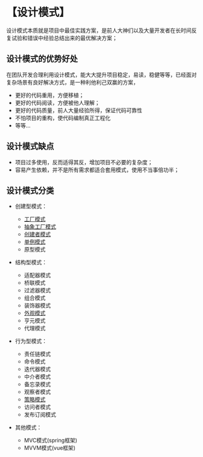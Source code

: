 # 【设计模式】
设计模式本质就是项目中最佳实践方案，是前人大神们以及大量开发者在长时间反复试验和错误中经验总结出来的最优解决方案；

## 设计模式的优势好处
在团队开发合理利用设计模式，能大大提升项目稳定，易读，稳健等等，已经面对复杂场景有良好解决方式，是一种利他利己双赢的方案，
* 更好的代码重用，方便移植；
* 更好的代码阅读，方便被他人理解；
* 更好的代码质量，前人大量经验所得，保证代码可靠性
* 不怕项目的重构，使代码编制真正工程化
* 等等...

## 设计模式缺点
* 项目过多使用，反而适得其反，增加项目不必要的复杂度；
* 容易产生依赖，并不是所有需求都适合套用模式，使用不当事倍功半；

## 设计模式分类
* 创建型模式：
    * [工厂模式](./工厂模式.md)
    * [抽象工厂模式](./工厂模式.md#抽象工厂模式)
    * [创建者模式](./建造者模式.md)
    * [单例模式](./单例模式.md)
     * 原型模式

* 结构型模式：
    * 适配器模式
    * 桥联模式
    * 过滤器模式
    * 组合模式
    * 装饰器模式
    * [外观模式](外观模式.md)
    * 亨元模式
    * 代理模式

* 行为型模式：
    * 责任链模式
    * 命令模式
    * 迭代器模式
    * 中介者模式
    * 备忘录模式
    * 观察者模式
    * [策略模式](./策略模式.md)
    * 访问者模式
    * 发布订阅模式

* 其他模式：
    * MVC模式(spring框架)
    * MVVM模式(vue框架)

